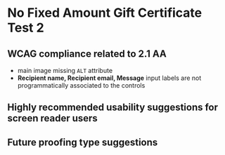 # No Fixed Amount Gift Certificate Test 2
## WCAG compliance related to 2.1 AA
- main image missing `ALT` attribute
- **Recipient name, Recipient email, Message** input labels are not programmatically associated to the controls
## Highly recommended usability suggestions for screen reader users
## Future proofing type suggestions
